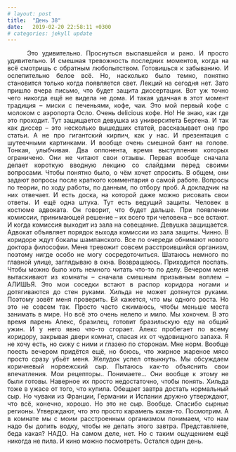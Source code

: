 ```yaml
---
# layout: post
title:  "День 38"
date:   2019-02-20 22:58:11 +0300
# categories: jekyll update
---
```


<div style="text-align: justify">
&nbsp;&nbsp;&nbsp;&nbsp;
Это удивительно. Проснуться выспавшейся и рано. И просто удивительно. И смешная тревожность последних моментов, когда на всё смотришь с обратным любопытством. Готовишься к забыванию. И ослепительно белое всё. Но, насколько было темно, понятно становится только когда появляется свет. Лекций на сегодня нет. Зато пришло вчера письмо, что будет защита диссертации. Вот уж точно чего никогда ещё не видела не дома. И такая удачная в этот момент традиция – миски с печеньями, кофе, чаи. Это мой первый кофе с молоком с аэропорта Осло. Очень delicious кофе. Но! Не знаю, как где это проходит. Тут защищается девушка из университета Бергена. И так как диссер – это несколько вышедших статей, рассказывает она про статьи. А не про гигантский кирпич, как у нас. И презентация с шутеечными картинками. И вообще очень смешной бант на голове. Тонкая, улыбчивая. Два оппонента, время выступления которых ограничено. Они не читают свои отзывы. Первая вообще сначала делает короткую вводную лекцию со слайдами перед своими вопросами. Чтобы понятно было, о чём хочет спросить. В общем, они задают вопросы после краткого комментария о самой работе. Вопросы по теории, по ходу работы, по данным, по отбору проб. А докладчик на них отвечает. И есть доска, на которой даже можно рисовать свои ответы. И ещё одна штука. Тут есть ведущий защиты. Человек в костюме адвоката. Он говорит, что будет дальше. При появлении комиссии, принимающей решение – их всего три человека – все встают. И когда комиссия выходит из зала на совещание. Девушка защищается. Адвокат объявляет порядок выхода комиссии из зала защиты. Чинно. В коридоре ждут бокалы шампанского. Все по очереди обнимают нового доктора философии. Меня тревожит совсем расстроившийся организм, поэтому нигде особо не могу сосредоточиться. Шатаюсь немного по главной улице, заглядываю в окна. Возвращаюсь. Приходится поспать. Чтобы можно было хоть немного читать что-то по делу. Вечером меня вытаскивают из комнаты – сначала смешным призывным воплем – АЛИШЬЯ. Это мои соседки встают в распор коридора ногами и дотягиваются до стен руками. Хильда не может дотянутся руками. Поэтому зовёт меня проверить. Ей кажется, что мы одного роста. Но это не совсем так. Просто часто сжимаюсь, чтобы меньше места занимать в мире. Но всё это очень нелепо и мило. Мы хохочем. В это время парень Алекс, бразилец, готовит бразильскую еду на общий ужин. И у него явно что-то сгорает. Алекс пробегает по всему коридору, закрывая двери комнат, спасая их от чудовищного запаха. Я не хочу есть, но сижу с ними и глазею по сторонам. Мне норм. Вообще поесть вечером придётся ещё, но боюсь, что жирное жареное мясо просто сразу убьёт меня. Желудок успел отвыкнуть. Мы обсуждаем коричневый норвежский сыр. Пытаюсь как-то объяснить свои впечатления. Мои рецепторы.. Понимаете... Они вообще к этому не были готовы. Наверное их просто недостаточно, чтобы понять. Хильда тоже в ужасе от того, что купила. Обещает завтра достать нормальный сыр. Но чуваки из Франции, Германии и Испании дружно утверждают, что всё, конечно, хорошо. Но это не сыр. Вообще. Спасибо сырные регионы. Утверждают, что это просто карамель какая-то. Посмотрим. А в комнате мы с моим расстроенным организмом понимаем, что нам надо бы допить водку, чтобы не делать этого завтра. Представляете, беда какая? НАДО. На самом деле, нет. Но с таким ощущением ещё никогда не пила. И кино можно посмотреть. Остался один день.
</div>

<div class="container">
  <div class="image-gallery">
    <div class="column">
      <div class="image-item">
        <img src="{{site.baseurl}}/assets/images/201.png" alt="" />
        <div class="overlay"><span></span></div>
      </div>
      <div class="image-item">
        <img src="{{site.baseurl}}/assets/images/203.png" alt="" />
        <div class="overlay"><span></span></div>
      </div>
      <div class="image-item">
        <img src="{{site.baseurl}}/assets/images/205.png" alt="" />
        <div class="overlay"><span></span></div>
      </div>
      <div class="image-item">
        <img src="{{site.baseurl}}/assets/images/207.png" alt="" />
        <div class="overlay"><span></span></div>
      </div>
    </div>
    <div class="column">
      <div class="image-item">
        <img src="{{site.baseurl}}/assets/images/202.png" alt="" />
        <div class="overlay"><span></span></div>
      </div>
      <div class="image-item">
        <img src="{{site.baseurl}}/assets/images/204.png" alt="" />
        <div class="overlay"><span></span></div>
      </div>
      <div class="image-item">
        <img src="{{site.baseurl}}/assets/images/206.png" alt="" />
        <div class="overlay"><span></span></div>
      </div>
      <div class="image-item">
        <img src="{{site.baseurl}}/assets/images/208.png" alt="" />
        <div class="overlay"><span></span></div>
      </div>
    </div>
  </div>
</div>

